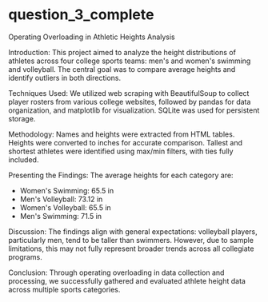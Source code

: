 # question_3_complete


Operating Overloading in Athletic Heights Analysis

Introduction:
This project aimed to analyze the height distributions of athletes across four college sports teams: men's and women's swimming and volleyball. The central goal was to compare average heights and identify outliers in both directions.

Techniques Used:
We utilized web scraping with BeautifulSoup to collect player rosters from various college websites, followed by pandas for data organization, and matplotlib for visualization. SQLite was used for persistent storage.

Methodology:
Names and heights were extracted from HTML tables. Heights were converted to inches for accurate comparison. Tallest and shortest athletes were identified using max/min filters, with ties fully included.

Presenting the Findings:
The average heights for each category are:
- Women's Swimming: 65.5 in
- Men's Volleyball: 73.12 in
- Women's Volleyball: 65.5 in
- Men's Swimming: 71.5 in

Discussion:
The findings align with general expectations: volleyball players, particularly men, tend to be taller than swimmers. However, due to sample limitations, this may not fully represent broader trends across all collegiate programs.

Conclusion:
Through operating overloading in data collection and processing, we successfully gathered and evaluated athlete height data across multiple sports categories.

